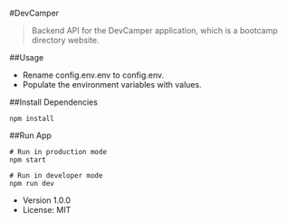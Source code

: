 #DevCamper 
> Backend API for the DevCamper application, which is a bootcamp directory website.

##Usage

* Rename config.env.env to config.env.
* Populate the environment variables with values.

##Install Dependencies
```
npm install
```

##Run App
```
# Run in production mode 
npm start

# Run in developer mode
npm run dev
```
- Version 1.0.0
- License: MIT